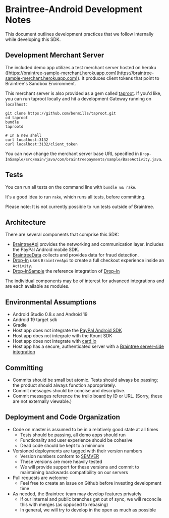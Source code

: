 # Braintree-Android Development Notes

This document outlines development practices that we follow internally while developing this SDK.

## Development Merchant Server

The included demo app utilizes a test merchant server hosted on heroku ([https://braintree-sample-merchant.herokuapp.com](https://braintree-sample-merchant.herokuapp.com)). It produces client tokens that point to Braintree's Sandbox Environment.

This merchant server is also provided as a gem called [taproot](https://github.com/benmills/taproot/). If you'd like, you can run taproot locally and hit a development Gateway running on `localhost`:

```
git clone https://github.com/benmills/taproot.git
cd taproot
bundle
taprootd

# In a new shell
curl localhost:3132
curl localhost:3132/client_token
```

You can now change the merchant server base URL specified in `Drop-InSample/src/main/java/com/braintreepayments/sample/BaseActivity.java`.

## Tests

You can run all tests on the command line with `bundle && rake`.

It's a good idea to run `rake`, which runs all tests, before committing.

Please note: It is not currently possible to run tests outside of Braintree.

## Architecture

There are several components that comprise this SDK:

* [BraintreeApi](BraintreeApi) provides the networking and communication layer. Includes the PayPal Android mobile SDK.
* [BraintreeData](BraintreeData) collects and provides data for fraud detection.
* [Drop-In](Drop-In) uses `BraintreeApi` to create a full checkout experience inside an `Activity`.
* [Drop-InSample](Drop-InSample) the reference integration of [Drop-In](Drop-In)

The individual components may be of interest for advanced integrations and are each available as modules.

## Environmental Assumptions

* Android Studio 0.8.x and Android 19
* Android 19 target sdk
* Gradle
* Host app does not integrate the [PayPal Android SDK](https://github.com/paypal/PayPal-Android-SDK)
* Host app does not integrate with the Kount SDK
* Host app does not integrate with [card.io](https://www.card.io/)
* Host app has a secure, authenticated server with a [Braintree server-side integration](https://developers.braintreepayments.com/ios/start/hello-server)

## Committing

* Commits should be small but atomic. Tests should always be passing; the product should always function appropriately.
* Commit messages should be concise and descriptive.
* Commit messages reference the trello board by ID or URL. (Sorry, these are not externally viewable.)

## Deployment and Code Organization

* Code on master is assumed to be in a relatively good state at all times
  * Tests should be passing, all demo apps should run
  * Functionality and user experience should be cohesive
  * Dead code should be kept to a minimum
* Versioned deployments are tagged with their version numbers
  * Version numbers conform to [SEMVER](http://semver.org)
  * These versions are more heavily tested
  * We will provide support for these versions and commit to maintaining backwards compatibility on our servers
* Pull requests are welcome
  * Feel free to create an issue on Github before investing development time
* As needed, the Braintree team may develop features privately
  * If our internal and public branches get out of sync, we will reconcile this with merges (as opposed to rebasing)
  * In general, we will try to develop in the open as much as possible
